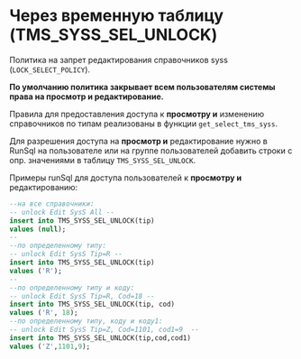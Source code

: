 # Через временную таблицу \(TMS\_SYSS\_SEL\_UNLOCK\)

Политика на запрет редактирования справочников syss \(`LOCK_SELECT_POLICY`\).

**По умолчанию политика закрывает всем пользователям системы права на просмотр и редактирование.**

Правила для предоставления доступа к **просмотру и** изменению справочников по типам реализованы в функции `get_select_tms_syss`.

Для разрешения доступа на **просмотр и** редактирование нужно в RunSql на пользователе или на группе пользователей добавить строки с опр. значениями в таблицу `TMS_SYSS_SEL_UNLOCK`.

Примеры runSql для доступа пользователей к **просмотру и** редактированию:

```sql
--на все справочники:
-- unlock Edit SysS All --
insert into TMS_SYSS_SEL_UNLOCK(tip)
values (null);
--
--по определенному типу:
-- unlock Edit SysS Tip=R --
insert into TMS_SYSS_SEL_UNLOCK(tip)
values ('R');
--
--по определенному типу и коду:
-- unlock Edit SysS Tip=R, Cod=18 --
insert into TMS_SYSS_SEL_UNLOCK(tip, cod)
values ('R', 18);
--по определенному типу, коду и коду1:
-- unlock Edit SysS Tip=Z, Cod=1101, cod1=9  --
insert into TMS_SYSS_SEL_UNLOCK(tip,cod,cod1)
values ('Z',1101,9);
```



